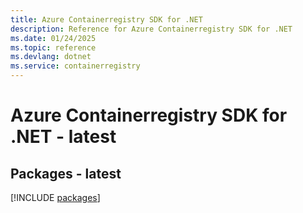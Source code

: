 ```yaml
---
title: Azure Containerregistry SDK for .NET
description: Reference for Azure Containerregistry SDK for .NET
ms.date: 01/24/2025
ms.topic: reference
ms.devlang: dotnet
ms.service: containerregistry
---
```

# Azure Containerregistry SDK for .NET - latest
## Packages - latest
[!INCLUDE [packages](containerregistry-index.md)]
